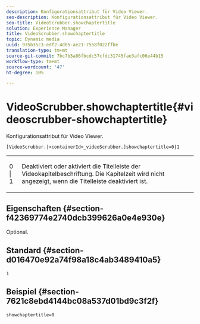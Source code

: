 ```yaml
---
description: Konfigurationsattribut für Video Viewer.
seo-description: Konfigurationsattribut für Video Viewer.
seo-title: VideoScrubber.showchaptertitle
solution: Experience Manager
title: VideoScrubber.showchaptertitle
topic: Dynamic media
uuid: 935b35c3-edf2-4d05-ae21-7558f022ffbe
translation-type: tm+mt
source-git-commit: 7bc7b3a86fbcdc57cfdc31745fae3afc06e44b15
workflow-type: tm+mt
source-wordcount: '47'
ht-degree: 10%

---
```



# VideoScrubber.showchaptertitle{#videoscrubber-showchaptertitle}

Konfigurationsattribut für Video Viewer.

`[VideoScrubber.|<containerId>_videoScrubber.]showchaptertitle=0|1`

<table id="table_C616483932C2482CA9794DDD7313FD7C"> 
 <tbody> 
  <tr> 
   <td colname="col1"> <p> <span class="codeph"> 0 | 1</span> </p> </td> 
   <td colname="col2"> <p> Deaktiviert oder aktiviert die Titelleiste der Videokapitelbeschriftung. Die Kapitelzeit wird nicht angezeigt, wenn die Titelleiste deaktiviert ist. </p> </td> 
  </tr> 
 </tbody> 
</table>

## Eigenschaften {#section-f42369774e2740dcb399626a0e4e930e}

Optional.

## Standard {#section-d016470e92a74f98a18c4ab3489410a5}

`1`

## Beispiel {#section-7621c8ebd4144bc08a537d01bd9c3f2f}

```
showchaptertitle=0
```

